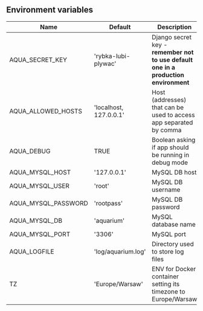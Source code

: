 ## Environment variables

| Name                | Default                | Description                                                                         |
|---------------------|------------------------|-------------------------------------------------------------------------------------|
| AQUA_SECRET_KEY     | 'rybka-lubi-plywac'    | Django secret key - **remember not to use default one in a production environment** |
| AQUA_ALLOWED_HOSTS  | 'localhost, 127.0.0.1' | Host (addresses) that can be used to access app separated by comma                  |
| AQUA_DEBUG          | TRUE                   | Boolean asking if app should be running in debug mode                               |
| AQUA_MYSQL_HOST     | '127.0.0.1'            | MySQL DB host                                                                       |
| AQUA_MYSQL_USER     | 'root'                 | MySQL DB username                                                                   |
| AQUA_MYSQL_PASSWORD | 'rootpass'             | MySQL DB password                                                                   |
| AQUA_MYSQL_DB       | 'aquarium'             | MySQL database name                                                                 |
| AQUA_MYSQL_PORT     | '3306'                 | MySQL port                                                                          |
| AQUA_LOGFILE        | 'log/aquarium.log'     | Directory used to store log files                                                   |
| TZ                  | 'Europe/Warsaw'        | ENV for Docker container setting its timezone to Europe/Warsaw                      |

